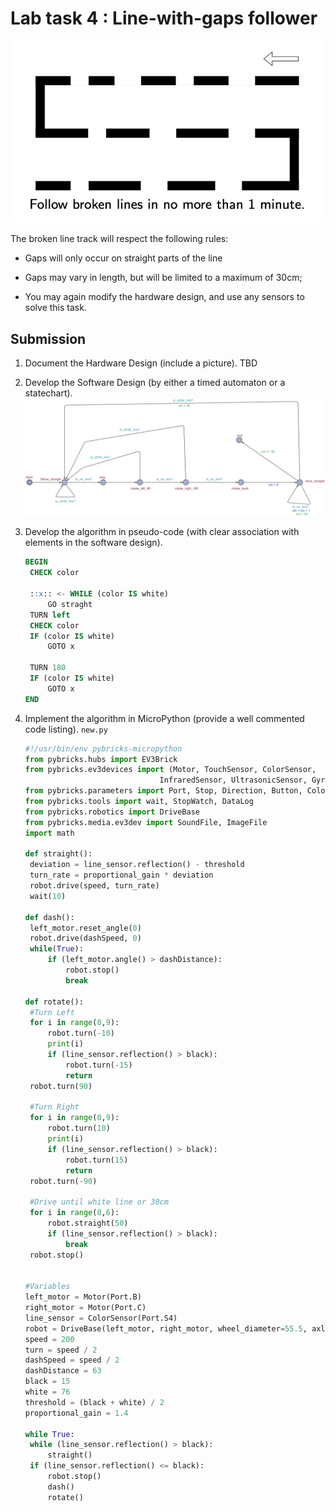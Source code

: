 # Lab task 4 : Line-with-gaps follower

![task image](task4_img.png)

The broken line track will respect the following rules:

- Gaps will only occur on straight parts of the line

- Gaps may vary in length, but will be limited to a maximum of 30cm;

- You may again modify the hardware design, and use any sensors to solve this
  task.

## Submission

1. Document the Hardware Design (include a picture). TBD
2. Develop the Software Design (by either a timed automaton or a statechart).
   ![ta image](ta.png)
3. Develop the algorithm in pseudo-code (with clear association with elements in
   the software design).

   ```sql
   BEGIN
   	CHECK color

   	::x:: <- WHILE (color IS white)
   		GO straght
   	TURN left
   	CHECK color
   	IF (color IS white)
   		GOTO x

   	TURN 180
   	IF (color IS white)
   		GOTO x
   END
   ```

4. Implement the algorithm in MicroPython (provide a well commented code
   listing). `new.py`

   ```python
   #!/usr/bin/env pybricks-micropython
   from pybricks.hubs import EV3Brick
   from pybricks.ev3devices import (Motor, TouchSensor, ColorSensor,
   								 InfraredSensor, UltrasonicSensor, GyroSensor)
   from pybricks.parameters import Port, Stop, Direction, Button, Color
   from pybricks.tools import wait, StopWatch, DataLog
   from pybricks.robotics import DriveBase
   from pybricks.media.ev3dev import SoundFile, ImageFile
   import math

   def straight():
   	deviation = line_sensor.reflection() - threshold
   	turn_rate = proportional_gain * deviation
   	robot.drive(speed, turn_rate)
   	wait(10)

   def dash():
   	left_motor.reset_angle(0)
   	robot.drive(dashSpeed, 0)
   	while(True):
   		if (left_motor.angle() > dashDistance):
   			robot.stop()
   			break

   def rotate():
   	#Turn Left
   	for i in range(0,9):
   		robot.turn(-10)
   		print(i)
   		if (line_sensor.reflection() > black):
   			robot.turn(-15)
   			return
   	robot.turn(90)

   	#Turn Right
   	for i in range(0,9):
   		robot.turn(10)
   		print(i)
   		if (line_sensor.reflection() > black):
   			robot.turn(15)
   			return
   	robot.turn(-90)

   	#Drive until white line or 30cm
   	for i in range(0,6):
   		robot.straight(50)
   		if (line_sensor.reflection() > black):
   			break
   	robot.stop()


   #Variables
   left_motor = Motor(Port.B)
   right_motor = Motor(Port.C)
   line_sensor = ColorSensor(Port.S4)
   robot = DriveBase(left_motor, right_motor, wheel_diameter=55.5, axle_track=104)
   speed = 200
   turn = speed / 2
   dashSpeed = speed / 2
   dashDistance = 63
   black = 15
   white = 76
   threshold = (black + white) / 2
   proportional_gain = 1.4

   while True:
   	while (line_sensor.reflection() > black):
   		straight()
   	if (line_sensor.reflection() <= black):
   		robot.stop()
   		dash()
   		rotate()
   ```
